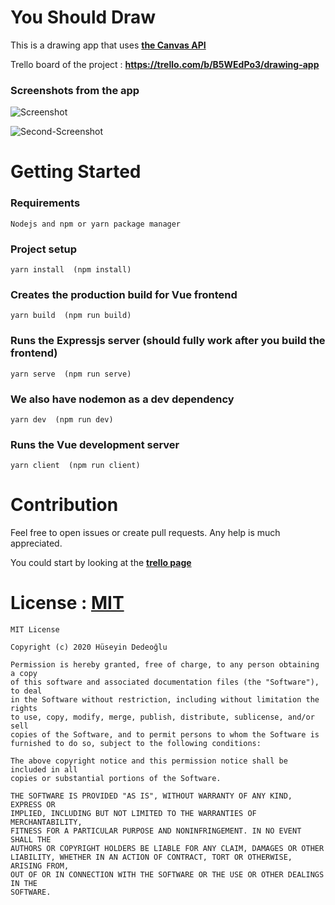 # You Should Draw

This is a drawing app that uses **[the Canvas API](https://developer.mozilla.org/en-US/docs/Web/API/Canvas_API)**

Trello board of the project : **https://trello.com/b/B5WEdPo3/drawing-app**

### Screenshots from the app
![Screenshot](https://user-images.githubusercontent.com/64230499/95909309-ebfeab00-0da6-11eb-9dc7-99e9e3100480.png)

![Second-Screenshot](https://user-images.githubusercontent.com/64230499/96458334-79b81b80-1229-11eb-918b-404740c91c28.png)



# Getting Started

### Requirements
```
Nodejs and npm or yarn package manager
```

### Project setup
```
yarn install  (npm install)
```

### Creates the production build for Vue frontend
```
yarn build  (npm run build)
```

### Runs the Expressjs server (should fully work after you build the frontend)
```
yarn serve  (npm run serve)
```

### We also have nodemon as a dev dependency
```
yarn dev  (npm run dev)
```

### Runs the Vue development server 
```
yarn client  (npm run client)
```

# Contribution

Feel free to open issues or create pull requests. Any help is much appreciated.

You could start by looking at the **[trello page](https://trello.com/b/B5WEdPo3/drawing-app)**

# License : [MIT](https://github.com/dedeogluhu/YouShouldDraw/blob/main/LICENSE)
```
MIT License

Copyright (c) 2020 Hüseyin Dedeoğlu

Permission is hereby granted, free of charge, to any person obtaining a copy
of this software and associated documentation files (the "Software"), to deal
in the Software without restriction, including without limitation the rights
to use, copy, modify, merge, publish, distribute, sublicense, and/or sell
copies of the Software, and to permit persons to whom the Software is
furnished to do so, subject to the following conditions:

The above copyright notice and this permission notice shall be included in all
copies or substantial portions of the Software.

THE SOFTWARE IS PROVIDED "AS IS", WITHOUT WARRANTY OF ANY KIND, EXPRESS OR
IMPLIED, INCLUDING BUT NOT LIMITED TO THE WARRANTIES OF MERCHANTABILITY,
FITNESS FOR A PARTICULAR PURPOSE AND NONINFRINGEMENT. IN NO EVENT SHALL THE
AUTHORS OR COPYRIGHT HOLDERS BE LIABLE FOR ANY CLAIM, DAMAGES OR OTHER
LIABILITY, WHETHER IN AN ACTION OF CONTRACT, TORT OR OTHERWISE, ARISING FROM,
OUT OF OR IN CONNECTION WITH THE SOFTWARE OR THE USE OR OTHER DEALINGS IN THE
SOFTWARE.
```

